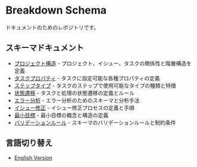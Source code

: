 # Breakdown Schema

ドキュメントのためのレポジトリです。

## スキーマドキュメント

- [プロジェクト構造](docs/schema/structure.ja.md) - プロジェクト、イシュー、タスクの関係性と階層構造を定義
- [タスクプロパティ](docs/schema/task_properties.ja.md) - タスクに設定可能な各種プロパティの定義
- [ステップタイプ](docs/schema/step_types.ja.md) - タスクのステップで使用可能なタイプの種類と特徴
- [状態遷移](docs/schema/states.ja.md) - タスクと処理の状態遷移の定義とルール
- [エラー分析](docs/schema/error_analysis.ja.md) - エラー分析のためのスキーマと分析手法
- [イシュー修正](docs/schema/issue_fix.ja.md) - イシュー修正プロセスの定義と手順
- [最小目標](docs/schema/mingoal.ja.md) - 最小目標の概念と構造の定義
- [バリデーションルール](docs/schema/rules.ja.md) - スキーマのバリデーションルールと制約条件

## 言語切り替え

- [English Version](README.md) 